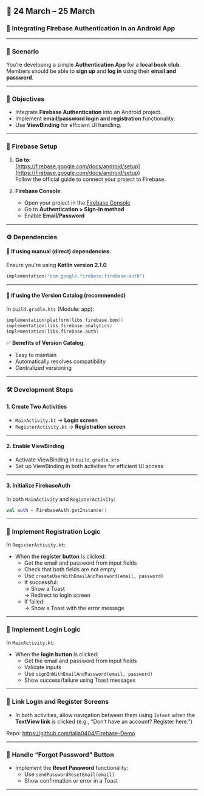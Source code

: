 ## 📅 **24 March – 25 March**  
### 🔧 **Integrating Firebase Authentication in an Android App**

---

### 📖 **Scenario**  
You’re developing a simple **Authentication App** for a **local book club**. Members should be able to **sign up** and **log in** using their **email and password**.

---

### 🎯 **Objectives**
- Integrate **Firebase Authentication** into an Android project.
- Implement **email/password login and registration** functionality.
- Use **ViewBinding** for efficient UI handling.

---

### 🔗 **Firebase Setup**

1. **Go to**:  
   [https://firebase.google.com/docs/android/setup](https://firebase.google.com/docs/android/setup)  
   Follow the official guide to connect your project to Firebase.

2. **Firebase Console**:
   - Open your project in the [Firebase Console](https://console.firebase.google.com)
   - Go to **Authentication > Sign-in method**
   - Enable **Email/Password**

---

### ⚙️ **Dependencies**

#### 🔸 If using **manual (direct)** dependencies:
Ensure you're using **Kotlin version 2.1.0**  
```kotlin
implementation("com.google.firebase:firebase-auth")
```

---

#### 🔹 If using the **Version Catalog (recommended)**

In `build.gradle.kts` (Module: app):

```kotlin
implementation(platform(libs.firebase.bom))
implementation(libs.firebase.analytics)
implementation(libs.firebase.auth)
```

✅ **Benefits of Version Catalog**:
- Easy to maintain
- Automatically resolves compatibility
- Centralized versioning

---

### 🛠️ **Development Steps**

#### 1. **Create Two Activities**
- `MainActivity.kt` → **Login screen**
- `RegisterActivity.kt` → **Registration screen**

---

#### 2. **Enable ViewBinding**
- Activate ViewBinding in `build.gradle.kts`
- Set up ViewBinding in both activities for efficient UI access

---

#### 3. **Initialize FirebaseAuth**
In both `MainActivity` and `RegisterActivity`:
```kotlin
val auth = FirebaseAuth.getInstance()
```

---

### 📝 **Implement Registration Logic**  
In `RegisterActivity.kt`:
- When the **register button** is clicked:
  - Get the email and password from input fields
  - Check that both fields are not empty
  - Use `createUserWithEmailAndPassword(email, password)`
  - If successful:  
    → Show a Toast  
    → Redirect to login screen
  - If failed:  
    → Show a Toast with the error message

---

### 📝 **Implement Login Logic**  
In `MainActivity.kt`:
- When the **login button** is clicked:
  - Get the email and password from input fields
  - Validate inputs
  - Use `signInWithEmailAndPassword(email, password)`
  - Show success/failure using Toast messages

---

### 🔁 **Link Login and Register Screens**
- In both activities, allow navigation between them using `Intent` when the **TextView link** is clicked (e.g., “Don’t have an account? Register here.”)

Repo: https://github.com/talia0404/Firebase-Demo 

---

### 🔐 **Handle “Forgot Password” Button**
- Implement the **Reset Password** functionality:
  - Use `sendPasswordResetEmail(email)`
  - Show confirmation or error in a Toast

---

